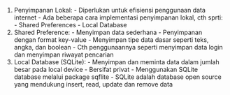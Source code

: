 1. Penyimpanan Lokal: - Diperlukan untuk efisiensi penggunaan data internet - Ada beberapa cara implementasi penyimpanan lokal, cth sprti: - Shared Preferences  - Local Database
2. Shared Preference: - Menyimpan data sederhana  - Penyimpanan dengan format key-value  - Menyimpan tipe data dasar seperti teks, angka, dan boolean  - Cth penggunaannya seperti menyimpan data login dan menyimpan riwayat pencarian
3. Local Database (SQLite): - Menyimpan dan meminta data dalam jumlah besar pada local device  - Bersifat privat  - Menggunakan SQLite database melalui package sqflite  - SQLite adalah database open source yang mendukung insert, read, update dan remove data
